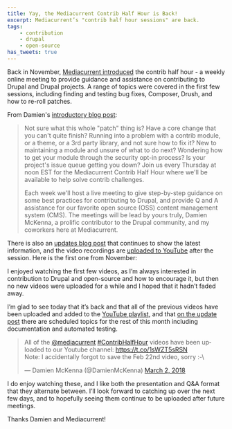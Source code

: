 ```yaml
---
title: Yay, the Mediacurrent Contrib Half Hour is Back!
excerpt: Mediacurrent’s "contrib half hour sessions" are back.
tags:
    - contribution
    - drupal
    - open-source
has_tweets: true
---
```

Back in November, [Mediacurrent introduced][1] the contrib half hour - a weekly online meeting to provide guidance and assistance on contributing to Drupal and Drupal projects. A range of topics were covered in the first few sessions, including finding and testing bug fixes, Composer, Drush, and how to re-roll patches.

From Damien's [introductory blog post][2]:

> Not sure what this whole "patch" thing is? Have a core change that you can't quite finish? Running into a problem with a contrib module, or a theme, or a 3rd party library, and not sure how to fix it? New to maintaining a module and unsure of what to do next? Wondering how to get your module through the security opt-in process? Is your project's issue queue getting you down? Join us every Thursday at noon EST for the Mediacurrent Contrib Half Hour where we'll be available to help solve contrib challenges.
>
> Each week we'll host a live meeting to give step-by-step guidance on some best practices for contributing to Drupal, and provide Q and A assistance for our favorite open source (OSS) content management system (CMS). The meetings will be lead by yours truly, Damien McKenna, a prolific contributor to the Drupal community, and my coworkers here at Mediacurrent.

There is also an [updates blog post][3] that continues to show the latest information, and the video recordings are [uploaded to YouTube][0] after the session. Here is the first one from November:

<!-- <div class="talk-video mb-4">
<iframe width="678" height="408" src="//www.youtube.com/embed/8xHE5y1rA1g" frameborder="0" allowfullscreen></iframe>
</div> -->

I enjoyed watching the first few videos, as I’m always interested in contribution to Drupal and open-source and how to encourage it, but then no new videos were uploaded for a while and I hoped that it hadn’t faded away.

I’m glad to see today that it’s back and that all of the previous videos have been uploaded and added to the [YouTube playlist][0], and that [on the update post][3] there are scheduled topics for the rest of this month including documentation and automated testing.

<div class="mb-4">
<blockquote class="twitter-tweet" data-cards="hidden" data-lang="en"><p lang="en" dir="ltr">All of the <a href="https://twitter.com/mediacurrent?ref_src=twsrc%5Etfw">@mediacurrent</a> <a href="https://twitter.com/hashtag/ContribHalfHour?src=hash&amp;ref_src=twsrc%5Etfw">#ContribHalfHour</a> videos have been uploaded to our Youtube channel: <a href="https://t.co/1sWZT5sRSN">https://t.co/1sWZT5sRSN</a><br>Note: I accidentally forgot to save the Feb 22nd video, sorry :-\</p>&mdash; Damien McKenna (@DamienMcKenna) <a href="https://twitter.com/DamienMcKenna/status/969668677980315649?ref_src=twsrc%5Etfw">March 2, 2018</a></blockquote>
</div>

I do enjoy watching these, and I like both the presentation and Q&A format that they alternate between. I’ll look forward to catching up over the next few days, and to hopefully seeing them continue to be uploaded after future meetings.

Thanks Damien and Mediacurrent!

[0]: https://www.youtube.com/playlist?list=PLu-MxhbnjI9rHroPvZO5LEUhr58Yl0j_F
[1]: https://www.mediacurrent.com/blog/introducing-mediacurrent-contrib-half-hour
[2]: https://www.mediacurrent.com/blog/introducing-mediacurrent-contrib-half-hour
[3]: https://www.mediacurrent.com/blog/updates-mediacurrent-contrib-half-hour-weekly-meeting
